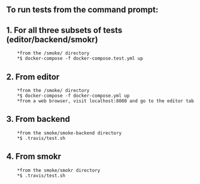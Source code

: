 ## To run tests from the command prompt:

##	1. For all three subsets of tests (editor/backend/smokr)
		*from the /smoke/ directory	
	 	*$ docker-compose -f docker-compose.test.yml up

##	2. From editor
		*from the /smoke/ directory
		*$ docker-compose -f docker-compose.yml up
		*from a web browser, visit localhost:8080 and go to the editor tab

##	3. From backend
		*from the smoke/smoke-backend directory
		*$ .travis/test.sh

##	4. From smokr
		*from the smoke/smokr directory
		*$ .travis/test.sh
